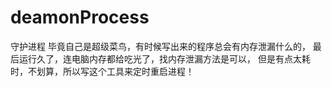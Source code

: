 # deamonProcess

守护进程
毕竟自己是超级菜鸟，有时候写出来的程序总会有内存泄漏什么的，
最后运行久了，连电脑内存都给吃光了，找内存泄漏方法是可以，
但是有点太耗时，不划算，所以写这个工具来定时重启进程！

